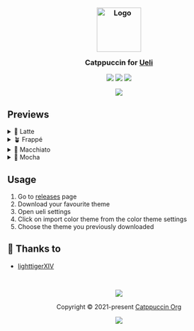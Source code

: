 <h3 align="center">
	<img src="https://raw.githubusercontent.com/catppuccin/catppuccin/main/assets/logos/exports/1544x1544_circle.png" width="100" alt="Logo"/><br/>
	<img src="https://raw.githubusercontent.com/catppuccin/catppuccin/main/assets/misc/transparent.png" height="30" width="0px"/>
	Catppuccin for <a href="https://ueli.app/#/">Ueli</a>
	<img src="https://raw.githubusercontent.com/catppuccin/catppuccin/main/assets/misc/transparent.png" height="30" width="0px"/>
</h3>

<p align="center">
	<a href="https://github.com/catppuccin/ueli/stargazers"><img src="https://img.shields.io/github/stars/catppuccin/template?colorA=363a4f&colorB=b7bdf8&style=for-the-badge"></a>
	<a href="https://github.com/catppuccin/ueli/issues"><img src="https://img.shields.io/github/issues/catppuccin/template?colorA=363a4f&colorB=f5a97f&style=for-the-badge"></a>
	<a href="https://github.com/catppuccin/ueli/contributors"><img src="https://img.shields.io/github/contributors/catppuccin/template?colorA=363a4f&colorB=a6da95&style=for-the-badge"></a>
</p>

<p align="center">
	<img src="https://github.com/lighttigerXIV/ueli/blob/master/assets/preview.webp"/>
</p>

## Previews

<details>
<summary>🌻 Latte</summary>
<img src="https://github.com/lighttigerXIV/ueli/blob/master/assets/latte.png"/>
</details>
<details>
<summary>🪴 Frappé</summary>
<img src="https://github.com/lighttigerXIV/ueli/blob/master/assets/frappe.png"/>
</details>
<details>
<summary>🌺 Macchiato</summary>
<img src="https://github.com/lighttigerXIV/ueli/blob/master/assets/macchiato.png"/>
</details>
<details>
<summary>🌿 Mocha</summary>
<img src="https://github.com/lighttigerXIV/ueli/blob/master/assets/mocha.png"/>
</details>

## Usage

1. Go to [releases](https://github.com/lighttigerXIV/ueli/releases) page
2. Download your favourite theme
3. Open ueli settings
4. Click on import color theme from the color theme settings
5. Choose the theme you previously downloaded

## 💝 Thanks to

- [lighttigerXIV](https://github.com/lighttigerXIV)

&nbsp;

<p align="center">
	<img src="https://raw.githubusercontent.com/catppuccin/catppuccin/main/assets/footers/gray0_ctp_on_line.svg?sanitize=true" />
</p>

<p align="center">
	Copyright &copy; 2021-present <a href="https://github.com/catppuccin" target="_blank">Catppuccin Org</a>
</p>

<p align="center">
	<a href="https://github.com/catppuccin/catppuccin/blob/main/LICENSE"><img src="https://img.shields.io/static/v1.svg?style=for-the-badge&label=License&message=MIT&logoColor=d9e0ee&colorA=363a4f&colorB=b7bdf8"/></a>
</p>
